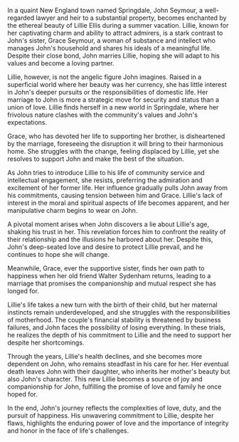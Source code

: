In a quaint New England town named Springdale, John Seymour, a well-regarded lawyer and heir to a substantial property, becomes enchanted by the ethereal beauty of Lillie Ellis during a summer vacation. Lillie, known for her captivating charm and ability to attract admirers, is a stark contrast to John's sister, Grace Seymour, a woman of substance and intellect who manages John's household and shares his ideals of a meaningful life. Despite their close bond, John marries Lillie, hoping she will adapt to his values and become a loving partner.

Lillie, however, is not the angelic figure John imagines. Raised in a superficial world where her beauty was her currency, she has little interest in John's deeper pursuits or the responsibilities of domestic life. Her marriage to John is more a strategic move for security and status than a union of love. Lillie finds herself in a new world in Springdale, where her frivolous nature clashes with the community's values and John's expectations.

Grace, who has devoted her life to supporting her brother, is disheartened by the marriage, foreseeing the disruption it will bring to their harmonious home. She struggles with the change, feeling displaced by Lillie, yet she resolves to support John and make the best of the situation.

As John tries to introduce Lillie to his life of community service and intellectual engagement, she resists, preferring the admiration and excitement of her former life. Her influence gradually pulls John away from his commitments, causing tension between him and Grace. Lillie's lack of interest in the moral and spiritual aspects of life becomes apparent, and her manipulative charm begins to wear on John.

A pivotal moment arises when John discovers a lie about Lillie's age, shaking his trust in her. This revelation forces him to confront the reality of their relationship and the illusions he harbored about her. Despite this, John's deep-seated love and desire to protect Lillie prevail, and he continues to hope she will change.

Meanwhile, Grace, ever the supportive sister, finds her own path to happiness when her old friend Walter Sydenham returns, leading to a marriage that promises the companionship and mutual respect she has longed for.

Lillie's life takes a new turn with the birth of their child, but her maternal instincts remain underdeveloped, and she struggles with the responsibilities of motherhood. The couple's financial stability is threatened by business failures, and John faces the possibility of losing everything. In these trials, he realizes the depth of his commitment to Lillie and the need to support her despite her shortcomings.

Through the years, Lillie's health declines, and she becomes more dependent on John, who remains steadfast in his care for her. Her eventual death leaves John with their daughter, who inherits her mother's beauty but also John's character. This new Lillie becomes a source of joy and companionship for John, fulfilling the promise of love and family he once hoped for.

In the end, John's journey reflects the complexities of love, duty, and the pursuit of happiness. His unwavering commitment to Lillie, despite her flaws, highlights the enduring power of love and the importance of integrity and honor in the face of life's challenges.